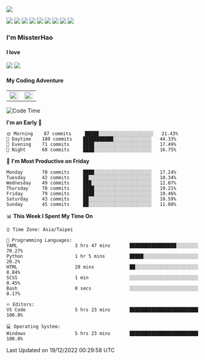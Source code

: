 ![](https://komarev.com/ghpvc/?username=MissterHao&color=ff69b4)

[![](https://img.shields.io/badge/Amazon%20AWS-%23232F3E?logo=amazon-aws&logoColor=white&style=for-the-badge)](https://aws.amazon.com/)
[![](https://img.shields.io/badge/Python-3776AB?style=for-the-badge&logo=python&logoColor=white)](https://www.djangoproject.com/)
[![](https://img.shields.io/badge/Django-092E20?style=for-the-badge&logo=django&logoColor=white)](https://www.python.org/)
[![](https://img.shields.io/badge/Rust-%23EB6400?style=for-the-badge&logo=rust&logoColor=white)](https://www.python.org/)
[![](https://img.shields.io/badge/Flask-23232F3E?style=for-the-badge&logo=flask&logoColor=white)](https://flask.palletsprojects.com/en/2.1.x/)
[![](https://img.shields.io/badge/go-%2300ADD8.svg?&style=for-the-badge&logo=go&logoColor=white)](https://golang.org/)
[![](https://img.shields.io/badge/javascript-%23F7DF1E.svg?&style=for-the-badge&logo=javascript&logoColor=black)](https://www.javascript.com/)
[![](https://img.shields.io/badge/mysql-%234479A1.svg?&style=for-the-badge&logo=mysql&logoColor=white)](https://www.mysql.com/)
[![](https://img.shields.io/badge/docker-%232496ED.svg?&style=for-the-badge&logo=docker&logoColor=white)](https://www.docker.com/)

### I'm MissterHao

#### I love  
![](https://img.shields.io/badge/Netflix-E50914?style=for-the-badge&logo=netflix&logoColor=white)
![](https://img.shields.io/badge/YouTube-FF0000?style=for-the-badge&logo=youtube&logoColor=white)

#### My Coding Adventure
<!-- Readme stats -->
<!-- https://github.com/anuraghazra/github-readme-stats -->
<table>
<tr>
    <td valign="top" width="50%">
    <img src="https://github-readme-stats.vercel.app/api?username=MissterHao&hide_border=true&show_icons=true&locale=en" align="left" style="width: 100%" />
    </td>
    <td valign="top" width="50%">
    <img src="https://github-readme-stats.vercel.app/api/top-langs?username=MissterHao&hide_border=true&show_icons=true&locale=en&layout=compact" align="left" style="width: 100%" />
    </td>
</tr>
</table>  


<!--START_SECTION:waka-->
![Code Time](http://img.shields.io/badge/Code%20Time-597%20hrs%2054%20mins-blue)

**I'm an Early 🐤** 

```text
🌞 Morning    87 commits     █████░░░░░░░░░░░░░░░░░░░░   21.43% 
🌆 Daytime    180 commits    ███████████░░░░░░░░░░░░░░   44.33% 
🌃 Evening    71 commits     ████░░░░░░░░░░░░░░░░░░░░░   17.49% 
🌙 Night      68 commits     ████░░░░░░░░░░░░░░░░░░░░░   16.75%

```
📅 **I'm Most Productive on Friday** 

```text
Monday       70 commits     ████░░░░░░░░░░░░░░░░░░░░░   17.24% 
Tuesday      42 commits     ██░░░░░░░░░░░░░░░░░░░░░░░   10.34% 
Wednesday    49 commits     ███░░░░░░░░░░░░░░░░░░░░░░   12.07% 
Thursday     78 commits     ████░░░░░░░░░░░░░░░░░░░░░   19.21% 
Friday       79 commits     ████░░░░░░░░░░░░░░░░░░░░░   19.46% 
Saturday     43 commits     ██░░░░░░░░░░░░░░░░░░░░░░░   10.59% 
Sunday       45 commits     ██░░░░░░░░░░░░░░░░░░░░░░░   11.08%

```


📊 **This Week I Spent My Time On** 

```text
⌚︎ Time Zone: Asia/Taipei

💬 Programming Languages: 
YAML                     3 hrs 47 mins       █████████████████░░░░░░░░   70.27% 
Python                   1 hr 5 mins         █████░░░░░░░░░░░░░░░░░░░░   20.2% 
HTML                     28 mins             ██░░░░░░░░░░░░░░░░░░░░░░░   8.84% 
SCSS                     1 min               ░░░░░░░░░░░░░░░░░░░░░░░░░   0.45% 
Bash                     0 secs              ░░░░░░░░░░░░░░░░░░░░░░░░░   0.17%

🔥 Editors: 
VS Code                  5 hrs 23 mins       █████████████████████████   100.0%

💻 Operating System: 
Windows                  5 hrs 23 mins       █████████████████████████   100.0%

```


 Last Updated on 19/12/2022 00:29:58 UTC
<!--END_SECTION:waka-->

<!--
**MissterHao/MissterHao** is a ✨ _special_ ✨ repository because its `README.md` (this file) appears on your GitHub profile.

Here are some ideas to get you started:

- 🔭 I’m currently working on ...
- 🌱 I’m currently learning ...
- 👯 I’m looking to collaborate on ...
- 🤔 I’m looking for help with ...
- 💬 Ask me about ...
- 📫 How to reach me: ...
- 😄 Pronouns: ...
- ⚡ Fun fact: ...
-->
